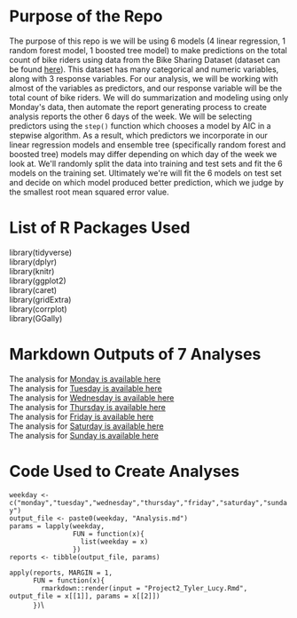 # Purpose of the Repo
The purpose of this repo is we will be using 6 models (4 linear regression, 1 random forest model, 1 boosted tree model) to make predictions on the total count of bike riders using data from the Bike Sharing Dataset (dataset can be found [here](https://archive.ics.uci.edu/ml/datasets/Bike+Sharing+Dataset)). This dataset has many categorical and numeric variables, along with 3 response variables. For our analysis, we will be working with almost of the variables as predictors, and our response variable will be the total count of bike riders. We will do summarization and modeling using only Monday's data, then automate the report generating process to create analysis reports the other 6 days of the week. We will be selecting predictors using the `step()` function which chooses a model by AIC in a stepwise algorithm. As a result, which predictors we incorporate in our linear regression models and ensemble tree (specifically random forest and boosted tree) models may differ depending on which day of the week we look at. We'll randomly split the data into training and test sets and fit the 6 models on the training set. Ultimately we're will fit the 6 models on test set and decide on which model produced better prediction, which we judge by the smallest root mean squared error value.  

# List of R Packages Used
library(tidyverse)\
library(dplyr)\
library(knitr)\
library(ggplot2)\
library(caret)\
library(gridExtra)\
library(corrplot)\
library(GGally)

# Markdown Outputs of 7 Analyses
The analysis for [Monday is available here](mondayAnalysis.md)\
The analysis for [Tuesday is available here](tuesdayAnalysis.md)\
The analysis for [Wednesday is available here](wednesdayAnalysis.md)\
The analysis for [Thursday is available here](thursdayAnalysis.md)\
The analysis for [Friday is available here](fridayAnalysis.md)\
The analysis for [Saturday is available here](saturdayAnalysis.md)\
The analysis for [Sunday is available here](sundayAnalysis.md)

# Code Used to Create Analyses

`weekday <- c("monday","tuesday","wednesday","thursday","friday","saturday","sunday")`\
`output_file <- paste0(weekday, "Analysis.md")`\
`params = lapply(weekday, `\
`                FUN = function(x){`\
`                  list(weekday = x)`\
`                })`\
`reports <- tibble(output_file, params)`\
` `\
`apply(reports, MARGIN = 1,`\
`      FUN = function(x){`\
`        rmarkdown::render(input = "Project2_Tyler_Lucy.Rmd", output_file = x[[1]], params = x[[2]])`\
`      })`\
